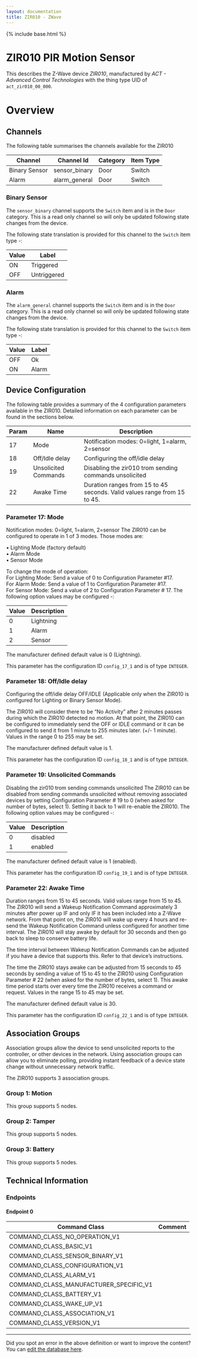 ```yaml
---
layout: documentation
title: ZIR010 - ZWave
---
```


{% include base.html %}

# ZIR010 PIR Motion Sensor
This describes the Z-Wave device *ZIR010*, manufactured by *ACT - Advanced Control Technologies* with the thing type UID of ```act_zir010_00_000```.

# Overview


## Channels

The following table summarises the channels available for the ZIR010

| Channel | Channel Id | Category | Item Type |
|---------|------------|----------|-----------|
| Binary Sensor | sensor_binary | Door | Switch | 
| Alarm | alarm_general | Door | Switch | 

### Binary Sensor

The ```sensor_binary``` channel supports the ```Switch``` item and is in the ```Door``` category. This is a read only channel so will only be updated following state changes from the device.

The following state translation is provided for this channel to the ```Switch``` item type -:

| Value | Label     |
|-------|-----------|
| ON | Triggered |
| OFF | Untriggered |

### Alarm

The ```alarm_general``` channel supports the ```Switch``` item and is in the ```Door``` category. This is a read only channel so will only be updated following state changes from the device.

The following state translation is provided for this channel to the ```Switch``` item type -:

| Value | Label     |
|-------|-----------|
| OFF | Ok |
| ON | Alarm |



## Device Configuration

The following table provides a summary of the 4 configuration parameters available in the ZIR010.
Detailed information on each parameter can be found in the sections below.

| Param | Name  | Description |
|-------|-------|-------------|
| 17 | Mode | Notification modes: 0=light, 1=alarm, 2=sensor |
| 18 | Off/Idle delay | Configuring the off/idle delay |
| 19 | Unsolicited Commands | Disabling the zir010 trom sending commands unsolicited |
| 22 | Awake Time | Duration ranges from 15 to 45 seconds. Valid values range from 15 to 45. |

### Parameter 17: Mode

Notification modes: 0=light, 1=alarm, 2=sensor
The ZIR010 can be configured to operate in 1 of 3 modes. Those modes are:

• Lighting Mode (factory default)  
• Alarm Mode  
• Sensor Mode

To change the mode of operation:  
For Lighting Mode: Send a value of 0 to Configuration Parameter #17.  
For Alarm Mode: Send a value of 1 to Configuration Parameter #17.  
For Sensor Mode: Send a value of 2 to Configuration Parameter # 17.
The following option values may be configured -:

| Value  | Description |
|--------|-------------|
| 0 | Lightning |
| 1 | Alarm |
| 2 | Sensor |

The manufacturer defined default value is 0 (Lightning).

This parameter has the configuration ID ```config_17_1``` and is of type ```INTEGER```.


### Parameter 18: Off/Idle delay

Configuring the off/idle delay
OFF/IDLE (Applicable only when the ZIR010 is configured for Lighting or Binary Sensor Mode).

The ZIR010 will consider there to be “No Activity” after 2 minutes passes during which the ZIR010 detected no motion. At that point, the ZIR010 can be configured to immediately send the OFF or IDLE command or it can be configured to send it from 1 minute to 255 minutes later. (+/- 1 minute).
Values in the range 0 to 255 may be set.

The manufacturer defined default value is 1.

This parameter has the configuration ID ```config_18_1``` and is of type ```INTEGER```.


### Parameter 19: Unsolicited Commands

Disabling the zir010 trom sending commands unsolicited
The ZIR010 can be disabled from sending commands unsolicited without removing associated devices by setting Configuration Parameter # 19 to 0 (when asked for number of bytes, select 1). Setting it back to 1 will re-enable the ZIR010.
The following option values may be configured -:

| Value  | Description |
|--------|-------------|
| 0 | disabled |
| 1 | enabled |

The manufacturer defined default value is 1 (enabled).

This parameter has the configuration ID ```config_19_1``` and is of type ```INTEGER```.


### Parameter 22: Awake Time

Duration ranges from 15 to 45 seconds. Valid values range from 15 to 45.
The ZIR010 will send a Wakeup Notification Command approximately 3 minutes after power up IF and only IF it has been included into a Z-Wave network. From that point on, the ZIR010 will wake up every 4 hours and re-send the Wakeup Notification Command unless configured for another time interval. The ZIR010 will stay awake by default for 30 seconds and then go back to sleep to conserve battery life.

The time interval between Wakeup Notification Commands can be adjusted if you have a device that supports this. Refer to that device’s instructions.

The time the ZIR010 stays awake can be adjusted from 15 seconds to 45 seconds by sending a value of 15 to 45 to the ZIR010 using Configuration Parameter # 22 (when asked for the number of bytes, select 1). This awake time period starts over every time the ZIR010 receives a command or request.
Values in the range 15 to 45 may be set.

The manufacturer defined default value is 30.

This parameter has the configuration ID ```config_22_1``` and is of type ```INTEGER```.


## Association Groups

Association groups allow the device to send unsolicited reports to the controller, or other devices in the network. Using association groups can allow you to eliminate polling, providing instant feedback of a device state change without unnecessary network traffic.

The ZIR010 supports 3 association groups.

### Group 1: Motion


This group supports 5 nodes.

### Group 2: Tamper


This group supports 5 nodes.

### Group 3: Battery


This group supports 5 nodes.

## Technical Information

### Endpoints

#### Endpoint 0

| Command Class | Comment |
|---------------|---------|
| COMMAND_CLASS_NO_OPERATION_V1| |
| COMMAND_CLASS_BASIC_V1| |
| COMMAND_CLASS_SENSOR_BINARY_V1| |
| COMMAND_CLASS_CONFIGURATION_V1| |
| COMMAND_CLASS_ALARM_V1| |
| COMMAND_CLASS_MANUFACTURER_SPECIFIC_V1| |
| COMMAND_CLASS_BATTERY_V1| |
| COMMAND_CLASS_WAKE_UP_V1| |
| COMMAND_CLASS_ASSOCIATION_V1| |
| COMMAND_CLASS_VERSION_V1| |

---

Did you spot an error in the above definition or want to improve the content?
You can [edit the database here](http://www.cd-jackson.com/index.php/zwave/zwave-device-database/zwave-device-list/devicesummary/189).

